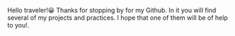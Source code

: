 Hello traveler!😀
Thanks for stopping by for my Github.
In it you will find several of my projects and practices.
I hope that one of them will be of help to you!.

